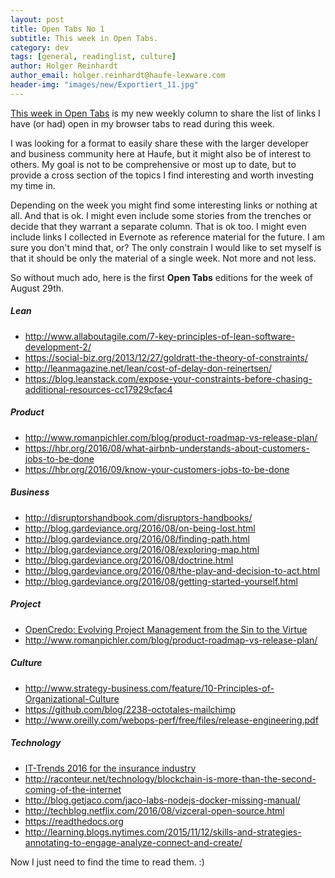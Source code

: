 ```yaml
---
layout: post
title: Open Tabs No 1
subtitle: This week in Open Tabs.
category: dev
tags: [general, readinglist, culture]
author: Holger Reinhardt
author_email: holger.reinhardt@haufe-lexware.com 
header-img: "images/new/Exportiert_11.jpg"
---
```


[This week in Open Tabs](/meta/category/opinion/) is my new weekly column to share the list of links I have (or had) open in my browser tabs to read during this week. 

I was looking for a format to easily share these with the larger developer and business community here at Haufe, but it might also be of interest to others. My goal is not to be comprehensive or most up to date, but to provide a cross section of the topics I find interesting and worth investing my time in.

Depending on the week you might find some interesting links or nothing at all. And that is ok. I might even include some stories from the trenches or decide that they warrant a separate column. That is ok too. I might even include links I collected in Evernote as reference material for the future. I am sure you don't mind that, or? The only constrain I would like to set myself is that it should be only the material of a single week. Not more and not less. 

So without much ado, here is the first **Open Tabs** editions for the week of August 29th.

##### Lean
* <http://www.allaboutagile.com/7-key-principles-of-lean-software-development-2/>
* <https://social-biz.org/2013/12/27/goldratt-the-theory-of-constraints/>
* <http://leanmagazine.net/lean/cost-of-delay-don-reinertsen/>
* <https://blog.leanstack.com/expose-your-constraints-before-chasing-additional-resources-cc17929cfac4>

##### Product 
* <http://www.romanpichler.com/blog/product-roadmap-vs-release-plan/>
* <https://hbr.org/2016/08/what-airbnb-understands-about-customers-jobs-to-be-done>
* <https://hbr.org/2016/09/know-your-customers-jobs-to-be-done>

##### Business
* <http://disruptorshandbook.com/disruptors-handbooks/>
* <http://blog.gardeviance.org/2016/08/on-being-lost.html>
* <http://blog.gardeviance.org/2016/08/finding-path.html>
* <http://blog.gardeviance.org/2016/08/exploring-map.html>
* <http://blog.gardeviance.org/2016/08/doctrine.html>
* <http://blog.gardeviance.org/2016/08/the-play-and-decision-to-act.html>
* <http://blog.gardeviance.org/2016/08/getting-started-yourself.html>

##### Project
* [OpenCredo: Evolving Project Management from the Sin to the Virtue](https://www.youtube.com/watch?v=BpwjDcl8Ae8)
* <http://www.romanpichler.com/blog/product-roadmap-vs-release-plan/>
 
##### Culture
* <http://www.strategy-business.com/feature/10-Principles-of-Organizational-Culture>
* <https://github.com/blog/2238-octotales-mailchimp>
* <http://www.oreilly.com/webops-perf/free/files/release-engineering.pdf>

##### Technology
* [IT-Trends 2016 for the insurance industry](https://www.munichre.com/en/reinsurance/magazine/topics-online/2016/04/it-trends-2016/index.html)
* <http://raconteur.net/technology/blockchain-is-more-than-the-second-coming-of-the-internet>
* <http://blog.getjaco.com/jaco-labs-nodejs-docker-missing-manual/>
* <http://techblog.netflix.com/2016/08/vizceral-open-source.html>
* <https://readthedocs.org>
* <http://learning.blogs.nytimes.com/2015/11/12/skills-and-strategies-annotating-to-engage-analyze-connect-and-create/>

Now I just need to find the time to read them. :)


